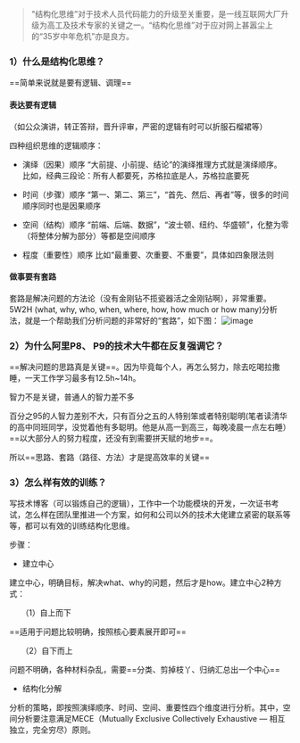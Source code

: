 > "结构化思维”对于技术人员代码能力的升级至关重要，是一线互联网大厂升级为高工及技术专家的关键之一。“结构化思维”对于应对网上甚嚣尘上的“35岁中年危机”亦是良方。
### 1）什么是结构化思维？
==简单来说就是要有逻辑、调理==

#### 表达要有逻辑
（如公众演讲，转正答辩，晋升评审，严密的逻辑有时可以折服石榴裙等）

四种组织思维的逻辑顺序：
- 演绎（因果）顺序
“大前提、小前提、结论”的演绎推理方式就是演绎顺序。 比如，经典三段论：所有人都要死，苏格拉底是人，苏格拉底要死

- 时间（步骤）顺序
“第一、第二、第三”，“首先、然后、再者”等，很多的时间顺序同时也是因果顺序

- 空间（结构）顺序
“前端、后端、数据”，“波士顿、纽约、华盛顿”，化整为零（将整体分解为部分）等都是空间顺序

- 程度（重要性）顺序
比如“最重要、次重要、不重要”，具体如四象限法则
#### 做事要有套路
套路是解决问题的方法论（没有金刚钻不揽瓷器活之金刚钻啊），非常重要。5W2H (what, why, who, when, where, how, how much or how many)分析法，就是一个帮助我们分析问题的非常好的“套路”，如下图：
![image](https://tva1.sinaimg.cn/large/00831rSTly1gcyeb04y1xj30ns0d5q3k.jpg)

### 2）为什么阿里P8、 P9的技术大牛都在反复强调它？
==解决问题的思路真是关键==。因为毕竟每个人，再怎么努力，除去吃喝拉撒睡，一天工作学习最多有12.5h~14h。

智力不是关键，普通人的智力差不多

百分之95的人智力差别不大，只有百分之五的人特别笨或者特别聪明(笔者读清华的高中同班同学，没觉着他有多聪明。他是从高一到高三，每晚凌晨一点左右睡）
==以大部分人的努力程度，还没有到需要拼天赋的地步==。

所以==思路、套路（路径、方法）才是提高效率的关键==

### 3）怎么样有效的训练？
写技术博客（可以锻炼自己的逻辑），工作中一个功能模块的开发，一次证书考试，怎么样在团队里推进一个方案，如何和公司以外的技术大佬建立紧密的联系等等，都可以有效的训练结构化思维。

步骤：
- 建立中心

建立中心，明确目标，解决what、why的问题，然后才是how。建立中心2种方式：

　　（1）自上而下

==适用于问题比较明确，按照核心要素展开即可==

　　（2）自下而上

问题不明确，各种材料杂乱，需要==分类、剪掉枝丫、归纳汇总出一个中心==
- 结构化分解

分析的策略，即按照演绎顺序、时间、空间、重要性四个维度进行分析。其中，空间分析要注意满足MECE（Mutually Exclusive Collectively Exhaustive — 相互独立，完全穷尽）原则。